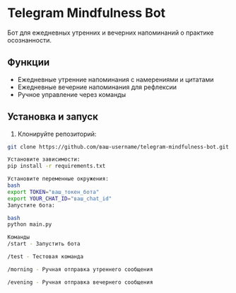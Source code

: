 # Telegram Mindfulness Bot

Бот для ежедневных утренних и вечерних напоминаний о практике осознанности.

## Функции

- Ежедневные утренние напоминания с намерениями и цитатами
- Ежедневные вечерние напоминания для рефлексии
- Ручное управление через команды

## Установка и запуск

1. Клонируйте репозиторий:
```bash
git clone https://github.com/ваш-username/telegram-mindfulness-bot.git

Установите зависимости:
pip install -r requirements.txt

Установите переменные окружения:
bash
export TOKEN="ваш_токен_бота"
export YOUR_CHAT_ID="ваш_chat_id"
Запустите бота:

bash
python main.py

Команды
/start - Запустить бота

/test - Тестовая команда

/morning - Ручная отправка утреннего сообщения

/evening - Ручная отправка вечернего сообщения
